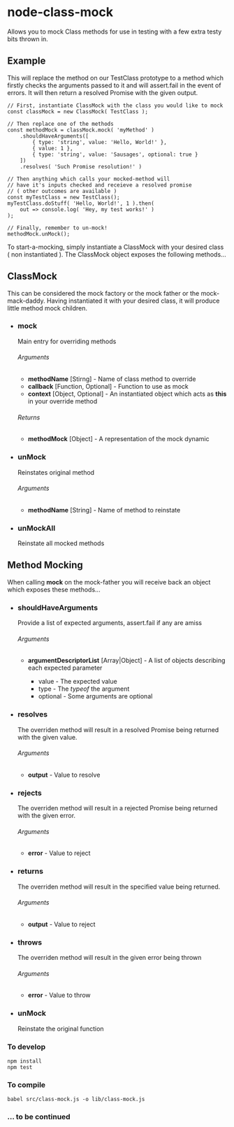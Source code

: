 # node-class-mock #

Allows you to mock Class methods for use in testing with a few extra testy bits thrown in.

## Example ##

This will replace the method on our TestClass prototype to a method which firstly checks
the arguments passed to it and will assert.fail in the event of errors. It will then return
a resolved Promise with the given output.

    // First, instantiate ClassMock with the class you would like to mock
    const classMock = new ClassMock( TestClass );

    // Then replace one of the methods
    const methodMock = classMock.mock( 'myMethod' )
        .shouldHaveArguments([
            { type: 'string', value: 'Hello, World!' },
            { value: 1 },
            { type: 'string', value: 'Sausages', optional: true }
        ])
        .resolves( 'Such Promise resolution!' )

    // Then anything which calls your mocked-method will
    // have it's inputs checked and receieve a resolved promise
    // ( other outcomes are available )
    const myTestClass = new TestClass();
    myTestClass.doStuff( 'Hello, World!', 1 ).then(
        out => console.log( 'Hey, my test works!' )
    );

    // Finally, remember to un-mock!
    methodMock.unMock();

To start-a-mocking, simply instantiate a ClassMock with your desired class ( non instantiated ). The ClassMock object exposes the following methods...

## ClassMock ##

This can be considered the mock factory or the mock father or the mock-mack-daddy. Having instantiated it with your desired class, it
will produce little method mock children.

 - ### mock ###

    Main entry for overriding methods

    ###### Arguments ######

    - **methodName** [Stirng] - Name of class method to override
    - **callback** [Function, Optional] - Function to use as mock
    - **context** [Object, Optional] - An instantiated object which acts as **this** in your override method

    ###### Returns ######

    -   **methodMock** [Object] - A representation of the mock dynamic

 - ### unMock ###

    Reinstates original method

    ###### Arguments #####

    - **methodName** [String] - Name of method to reinstate

 - ### unMockAll ###

    Reinstate all mocked methods

## Method Mocking ##

When calling **mock** on the mock-father you will receive back an object which exposes these methods...

 - ### shouldHaveArguments ###

    Provide a list of expected arguments, assert.fail if any are amiss

    ###### Arguments ######

    - **argumentDescriptorList** [Array|Object] - A list of objects describing each expected parameter

        - value - The expected value
        - type - The *typeof* the argument
        - optional - Some arguments are optional

 - ### resolves ###

    The overriden method will result in a resolved Promise being returned with the given value.

    ###### Arguments #####

    - **output** - Value to resolve

 - ### rejects ###

    The overriden method will result in a rejected Promise being returned with the given error.

    ###### Arguments #####

    - **error** - Value to reject

 - ### returns ###

    The overriden method will result in the specified value being returned.

    ###### Arguments #####

    - **output** - Value to reject

 - ### throws ###

    The overriden method will result in the given error being thrown

    ###### Arguments #####

    - **error** - Value to throw

 - ### unMock ###

    Reinstate the original function

### To develop ###

    npm install
    npm test

### To compile ###

    babel src/class-mock.js -o lib/class-mock.js

### ... to be continued ###
